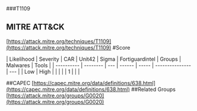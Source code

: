 ###T1109
## MITRE ATT&CK
[https://attack.mitre.org/techniques/T1109](https://attack.mitre.org/techniques/T1109)
#Score

| Likelihood | Severity | CAR | Unit42 | Sigma | Fortiguardintel | Groups | Malwares | Tools |
| ---------- | -------- | --- | ------ | ----- | --------------- | ---  |
| Low | High |   |   |   |   | 1 |   |   |

##CAPEC
[https://capec.mitre.org/data/definitions/638.html](https://capec.mitre.org/data/definitions/638.html)
[]()
##Related Groups
[https://attack.mitre.org/groups/G0020](https://attack.mitre.org/groups/G0020)
[]()
